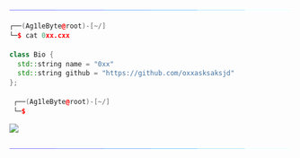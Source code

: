 <a href="https://github.com/ag1lebyte"><img src="https://raw.githubusercontent.com/ag1lebyte/Ag1leByte/main/x.gif"></a>

```C++
┌──(Ag1leByte@root)-[~/]
└─$ cat 0xx.cxx

class Bio {
  std::string name = "0xx"
  std::string github = "https://github.com/oxxasksaksjd"
};

 ┌──(Ag1leByte@root)-[~/]
 └─$
```


![](https://raw.githubusercontent.com/Sutil/Sutil/2b2fad3bf54522bb30c8c170591fc68ff51b69e6/github-contribution-grid-snake2.svg)

<a href="https://github.com/ag1lebyte"><img src="https://raw.githubusercontent.com/ag1lebyte/Ag1leByte/main/x.gif"></a>
